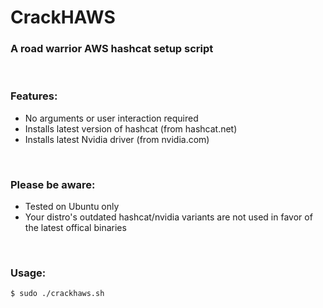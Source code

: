 # CrackHAWS
### A road warrior AWS hashcat setup script

<br>

### Features:
* No arguments or user interaction required
* Installs latest version of hashcat (from hashcat.net)
* Installs latest Nvidia driver (from nvidia.com)

<br>

### Please be aware:
* Tested on Ubuntu only
* Your distro's outdated hashcat/nvidia variants are not used in favor of the latest offical binaries

<br>

### Usage:
~~~
$ sudo ./crackhaws.sh
~~~